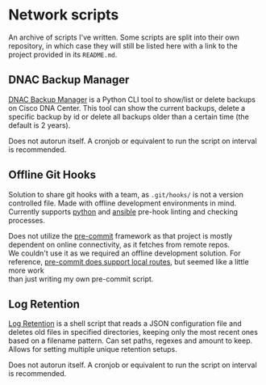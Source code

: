 # Network scripts

An archive of scripts I've written. Some scripts are split into their own repository, in which case they will still be listed here
with a link to the project provided in its `README.md`.

## DNAC Backup Manager

[DNAC Backup Manager](dnac-backup-retention) is a Python CLI tool to show/list or delete backups on Cisco DNA Center.
This tool can show the current backups, delete a specific backup by id or delete all backups older than a certain time (the default is 2 years).

Does not autorun itself. A cronjob or equivalent to run the script on interval is recommended.

## Offline Git Hooks

Solution to share git hooks with a team, as `.git/hooks/` is not a version controlled file. Made with offline development environments in mind.<br>
Currently supports [python](offline-git-hooks/git-hooks/python/pre-commit) and [ansible](offline-git-hooks/git-hooks/ansible/pre-commit) pre-hook linting and checking processes.

Does not utilize the [pre-commit](https://github.com/pre-commit/pre-commit) framework as that project is mostly dependent on online connectivity, as it fetches from remote repos.<br>
We couldn't use it as we required an offline development solution. For reference, [pre-commit does support local routes](https://stackoverflow.com/a/67796237), but seemed like a little more work<br>
than just writing my own pre-commit script.

## Log Retention

[Log Retention](log-retention) is a shell script that reads a JSON configuration file and deletes old files in specified directories,
keeping only the most recent ones based on a filename pattern. Can set paths, regexes and amount to keep.
Allows for setting multiple unique retention setups.

Does not autorun itself. A cronjob or equivalent to run the script on interval is recommended.

